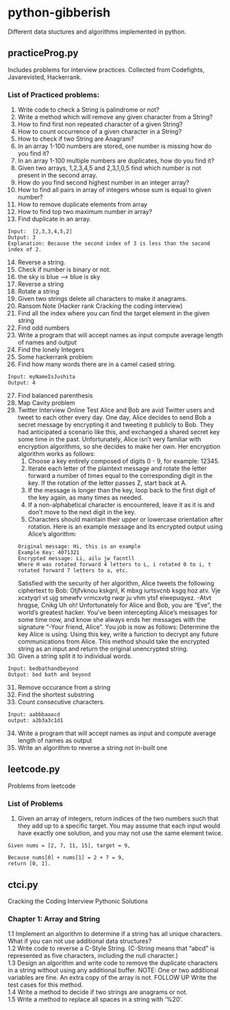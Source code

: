 # python-gibberish

Different data stuctures and algorithms implemented in python.

## practiceProg.py

Includes problems for interview practices. Collected from Codefights, Javarevisted, Hackerrank.

### List of Practiced problems:

1. Write code to check a String is palindrome or not?
2. Write a method which will remove any given character from a String?
3. How to find first non repeated character of a given String?
4. How to count occurrence of a given character in a String?
5. How to check if two String are Anagram?
6. In an array 1-100 numbers are stored, one number is missing how do you find it?
7. In an array 1-100 multiple numbers are duplicates, how do you find it?
8. Given two arrays, 1,2,3,4,5 and 2,3,1,0,5 find which number is not present in the second array.
9. How do you find second highest number in an integer array?
10. How to find all pairs in array of integers whose sum is equal to given number?
11. How to remove duplicate elements from array
12. How to find top two maximum number in array?
13. Find duplicate in an array.
```
Input:  [2,3,3,4,5,2]
Output: 3
Explanation: Because the second index of 3 is less than the second index of 2.
```
14. Reverse a string.
15. Check if number is binary or not.
16. the sky is blue --> blue is sky
17. Reverse a string
18. Rotate a string
19. Given two strings delete all characters to make it anagrams.
20. Ransom Note (Hacker rank Cracking the coding interview)
21. Find all the index where you can find the target element in the given string
22. Find odd numbers
23. Write a program that will accept names as input compute average length of names and output
24. Find the lonely Integers
25. Some hackerrank problem
26. Find how many words there are in a camel cased string.
```
Input: myNameIsJushita
Output: 4
```
27. Find balanced parenthesis
28. Map Cavity problem
29. Twitter Interview Online Test
    Alice and Bob are avid Twitter users and tweet to each other every day. One day, Alice decides to send Bob a secret message by encrypting it and tweeting it publicly to Bob. They had anticipated a scenario like this, and exchanged a shared secret key some time in the past. Unfortunately, Alice isn’t very familiar with encryption algorithms, so she decides to make her own. Her encryption algorithm works as follows:
    1. Choose a key entirely composed of digits 0 - 9, for example: 12345.
    2. Iterate each letter of the plaintext message and rotate the letter forward a number of times equal to the corresponding digit in the key. If the rotation of the letter passes Z, start back at A.
    3. If the message is longer than the key, loop back to the first digit of the key again, as many times as needed.
    4. If a non-alphabetical character is encountered, leave it as it is and don’t move to the next digit in the key.
    5. Characters should maintain their upper or lowercase orientation after rotation.
    Here is an example message and its encrypted output using Alice’s algorithm:
    ```
    Original message: Hi, this is an example
    Example Key: 4071321
    Encrypted message: Li, ailu jw facntll
    Where H was rotated forward 4 letters to L, i rotated 0 to i, t rotated forward 7 letters to a, etc.
    ```
    Satisfied with the security of her algorithm, Alice tweets the following ciphertext to Bob:
    Otjfvknou kskgnl, K mbxg iurtsvcnb ksgq hoz atv. Vje xcxtyqrl vt ujg smewfv vrmcxvtg rwqr ju vhm ytsf elwepuqyez. -Atvt hrqgse, Cnikg
    Uh oh! Unfortunately for Alice and Bob, you are “Eve”, the world’s greatest hacker. You’ve been intercepting Alice’s messages for some time now, and know she always ends her messages with the signature “-Your friend, Alice”. You job is now as follows:
    Determine the key Alice is using.
    Using this key, write a function to decrypt any future communications from Alice. This method should take the encrypted string as an input and return the original unencrypted string.
30. Given a string split it to individual words.
```
Input: bedbathandbeyond
Output: bed bath and beyond
```
31. Remove occurance from a string
32. Find the shortest substring
33. Count consecutive characters.
```
Input: aabbbaaacd
output: a2b3a3c1d1
```
34. Write a program that will accept names as input and compute average length of names as output
35. Write an algorithm to reverse a string not in-built one

## leetcode.py

Problems from leetcode

### List of Problems

1. Given an array of integers, return indices of the two numbers such that they add up to a specific target. You may assume that each input would have exactly one solution, and you may not use the same element twice.
```
Given nums = [2, 7, 11, 15], target = 9,

Because nums[0] + nums[1] = 2 + 7 = 9,
return [0, 1].
```
## ctci.py

Cracking the Coding Interview Pythonic Solutions

### Chapter 1: Array and String
1.1 Implement an algorithm to determine if a string has all unique characters. What if you can not use additional data structures? <br  />
1.2 Write code to reverse a C-Style String. (C-String means that “abcd” is represented as five characters, including the null character.) <br  />
1.3 Design an algorithm and write code to remove the duplicate characters in a string without using any additional buffer. NOTE: One or two additional variables are fine. An extra copy of the array is not.
FOLLOW UP
Write the test cases for this method. <br  />
1.4 Write a method to decide if two strings are anagrams or not. <br  />
1.5 Write a method to replace all spaces in a string with ‘%20’. <br  />
